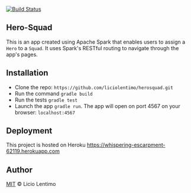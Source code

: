 [![Build Status](https://travis-ci.org/liciolentimo/herosquad.svg?branch=master)](https://travis-ci.org/liciolentimo/herosquad)

## Hero-Squad

This is an app created using Apache Spark that enables users to assign a `Hero` to a `Squad`. It uses Spark's RESTful routing to navigate through the app's pages.

## Installation

* Clone the repo: `https://github.com/liciolentimo/herosquad.git`
* Run the command `gradle build`
* Run the tests `gradle test`
* Launch the app `gradle run`. The app will open on port 4567 on your browser: `localhost:4567`

## Deployment

This project is hosted on Heroku https://whispering-escarpment-62119.herokuapp.com

## Author 

[MIT](LICENSE) © Licio Lentimo
